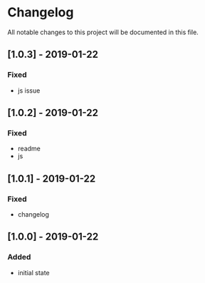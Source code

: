 # Changelog
All notable changes to this project will be documented in this file.

## [1.0.3] - 2019-01-22

### Fixed
- js issue

## [1.0.2] - 2019-01-22

### Fixed
- readme
- js

## [1.0.1] - 2019-01-22

### Fixed
- changelog

## [1.0.0] - 2019-01-22

### Added
- initial state